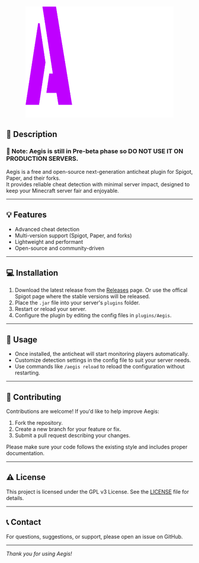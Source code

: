 
<p align="center">
  <img src="docs/assets/Aegis.png" alt="Aegis Logo" width="400"  height="300"/>
</p>

## 📄 Description

### 🚨 Note: Aegis is still in Pre-beta phase so **DO NOT USE IT ON PRODUCTION SERVERS**.

Aegis is a free and open-source next-generation anticheat plugin for Spigot, Paper, and their forks.  
It provides reliable cheat detection with minimal server impact, designed to keep your Minecraft server fair and enjoyable.

---

## 💡 Features

- Advanced cheat detection
- Multi-version support (Spigot, Paper, and forks)  
- Lightweight and performant  
- Open-source and community-driven  

---

## 💻 Installation

1. Download the latest release from the [Releases](https://github.com/Nerd10000/Aegis/releases) page. 
  Or use the offical Spigot page where the stable versions will be released.
3. Place the `.jar` file into your server's `plugins` folder.  
4. Restart or reload your server.  
5. Configure the plugin by editing the config files in `plugins/Aegis`.

---

## 🔌 Usage

- Once installed, the anticheat will start monitoring players automatically.  
- Customize detection settings in the config file to suit your server needs.  
- Use commands like `/aegis reload` to reload the configuration without restarting.

---

## 🤗 Contributing

Contributions are welcome! If you'd like to help improve Aegis:

1. Fork the repository.  
2. Create a new branch for your feature or fix.  
3. Submit a pull request describing your changes.  

Please make sure your code follows the existing style and includes proper documentation.

---

## ⚠️ License

This project is licensed under the GPL v3 License. See the [LICENSE](LICENSE) file for details.

---

## 📞 Contact

For questions, suggestions, or support, please open an issue on GitHub.

---

*Thank you for using Aegis!*
